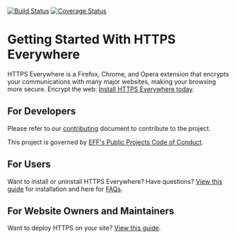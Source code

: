 [![Build Status](https://travis-ci.com/EFForg/https-everywhere.svg?branch=master)](https://travis-ci.com/EFForg/https-everywhere)
[![Coverage Status](https://coveralls.io/repos/github/EFForg/https-everywhere/badge.svg?branch=master)](https://coveralls.io/github/EFForg/https-everywhere?branch=master)

# Getting Started With HTTPS Everywhere

HTTPS Everywhere is a Firefox, Chrome, and Opera extension that encrypts your communications with many major websites, making your browsing more secure. Encrypt the web: [Install HTTPS Everywhere today](https://www.eff.org/https-everywhere).

## For Developers

Please refer to our [contributing](CONTRIBUTING.md) document to contribute to the project.

This project is governed by [EFF's Public Projects Code of Conduct](https://www.eff.org/pages/eppcode).

## For Users

Want to install or uninstall HTTPS Everywhere? Have questions? [View this guide](https://www.eff.org/https-everywhere) for installation and here for [FAQs](https://www.eff.org/https-everywhere/faq).

## For Website Owners and Maintainers

Want to deploy HTTPS on your site? [View this guide](https://www.eff.org/https-everywhere/deploying-https).
